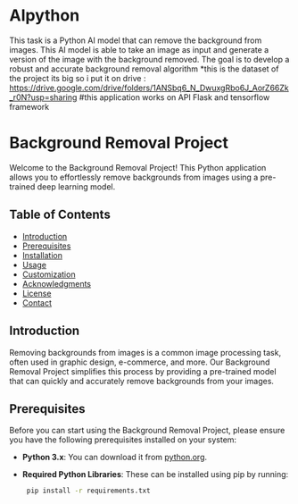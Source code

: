 # AIpython
This task is a Python AI model that can remove the background from images. This AI model is able to take an image as input and generate a version of the image with the background removed. The goal is to develop a robust and accurate background removal algorithm
*this is the dataset of the project its big so i put it on drive : 
https://drive.google.com/drive/folders/1ANSbq6_N_DwuxgRbo6J_AorZ66Zk_r0N?usp=sharing
#this application works on API Flask and tensorflow framework 

# Background Removal Project

Welcome to the Background Removal Project! This Python application allows you to effortlessly remove backgrounds from images using a pre-trained deep learning model.

## Table of Contents

- [Introduction](#introduction)
- [Prerequisites](#prerequisites)
- [Installation](#installation)
- [Usage](#usage)
- [Customization](#customization)
- [Acknowledgments](#acknowledgments)
- [License](#license)
- [Contact](#contact)

## Introduction

Removing backgrounds from images is a common image processing task, often used in graphic design, e-commerce, and more. Our Background Removal Project simplifies this process by providing a pre-trained model that can quickly and accurately remove backgrounds from your images.

## Prerequisites

Before you can start using the Background Removal Project, please ensure you have the following prerequisites installed on your system:

- **Python 3.x**: You can download it from [python.org](https://www.python.org/downloads/).
- **Required Python Libraries**: These can be installed using pip by running:

   ```bash
    pip install -r requirements.txt
